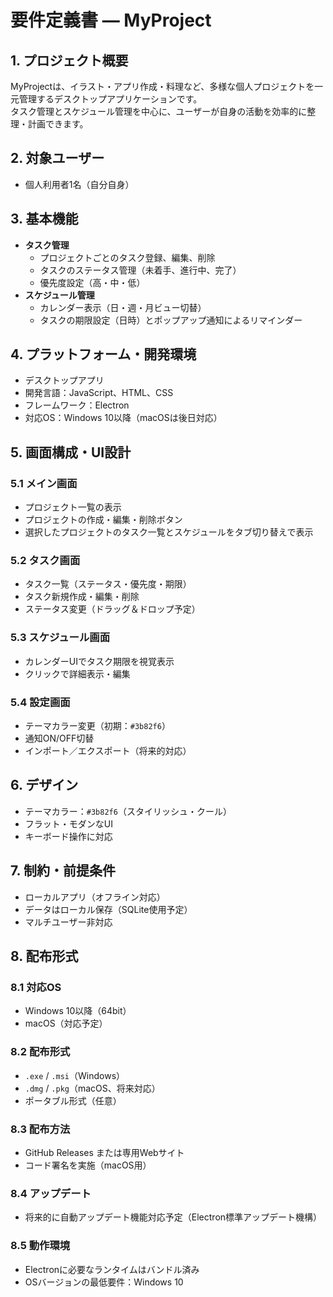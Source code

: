 # 要件定義書 — MyProject

## 1. プロジェクト概要  
MyProjectは、イラスト・アプリ作成・料理など、多様な個人プロジェクトを一元管理するデスクトップアプリケーションです。  
タスク管理とスケジュール管理を中心に、ユーザーが自身の活動を効率的に整理・計画できます。

## 2. 対象ユーザー  
- 個人利用者1名（自分自身）

## 3. 基本機能  
- **タスク管理**  
  - プロジェクトごとのタスク登録、編集、削除  
  - タスクのステータス管理（未着手、進行中、完了）  
  - 優先度設定（高・中・低）  
- **スケジュール管理**  
  - カレンダー表示（日・週・月ビュー切替）  
  - タスクの期限設定（日時）とポップアップ通知によるリマインダー

## 4. プラットフォーム・開発環境  
- デスクトップアプリ  
- 開発言語：JavaScript、HTML、CSS  
- フレームワーク：Electron  
- 対応OS：Windows 10以降（macOSは後日対応）

## 5. 画面構成・UI設計  

### 5.1 メイン画面  
- プロジェクト一覧の表示  
- プロジェクトの作成・編集・削除ボタン  
- 選択したプロジェクトのタスク一覧とスケジュールをタブ切り替えで表示  

### 5.2 タスク画面  
- タスク一覧（ステータス・優先度・期限）  
- タスク新規作成・編集・削除  
- ステータス変更（ドラッグ＆ドロップ予定）

### 5.3 スケジュール画面  
- カレンダーUIでタスク期限を視覚表示  
- クリックで詳細表示・編集

### 5.4 設定画面  
- テーマカラー変更（初期：`#3b82f6`）  
- 通知ON/OFF切替  
- インポート／エクスポート（将来的対応）

## 6. デザイン  
- テーマカラー：`#3b82f6`（スタイリッシュ・クール）  
- フラット・モダンなUI  
- キーボード操作に対応

## 7. 制約・前提条件  
- ローカルアプリ（オフライン対応）  
- データはローカル保存（SQLite使用予定）  
- マルチユーザー非対応

## 8. 配布形式  

### 8.1 対応OS  
- Windows 10以降（64bit）  
- macOS（対応予定）

### 8.2 配布形式  
- `.exe` / `.msi`（Windows）  
- `.dmg` / `.pkg`（macOS、将来対応）  
- ポータブル形式（任意）

### 8.3 配布方法  
- GitHub Releases または専用Webサイト  
- コード署名を実施（macOS用）

### 8.4 アップデート  
- 将来的に自動アップデート機能対応予定（Electron標準アップデート機構）

### 8.5 動作環境  
- Electronに必要なランタイムはバンドル済み  
- OSバージョンの最低要件：Windows 10
